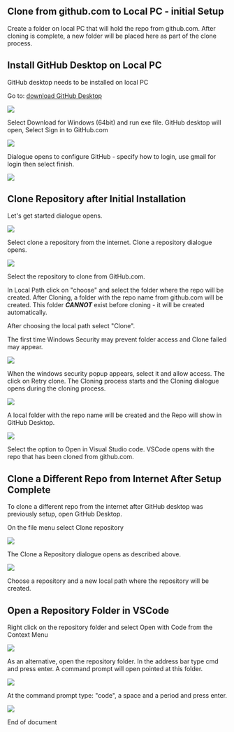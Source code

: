 ## Clone from github.com to Local PC - initial Setup

Create a folder on local PC that will hold the repo from github.com. After cloning is complete, a new folder will be placed here as part of the clone process.

## Install GitHub Desktop on Local PC

GitHub desktop needs to be installed on local PC

Go to:
[download GitHub Desktop](https://desktop.github.com/)

![](GH_pull_images/01_Download_GitHub_Desktop.jpg)

Select Download for Windows (64bit) and run exe file. GitHub desktop will open, Select Sign in to GitHub.com

![](GH_pull_images/02_Sign_in_to_GitHub.com.jpg)

Dialogue opens to configure GitHub - specify how to login, use gmail for login then select finish.

![](GH_pull_images/03_Configure_Git.jpg)

## Clone Repository after Initial Installation

Let's get started dialogue opens.

![](GH_pull_images/04_Lets_get_started_dialogue.jpg)

Select clone a repository from the internet. Clone a repository dialogue opens.

![](GH_pull_images/05_clone_a_repository_dialogue.jpg)

Select the repository to clone from GitHub.com.

In Local Path click on "choose" and select the folder where the repo will be created. After Cloning, a folder with the repo name from github.com will be created. This folder ***CANNOT*** exist before cloning - it will be created automatically.

After choosing the local path select "Clone". 

The first time Windows Security may prevent folder access and Clone failed may appear.

![](GH_pull_images/06_Clone_failed_Retry_clone.jpg)

When the windows security popup appears, select it and allow access. The click on Retry clone. The Cloning process starts and the Cloning dialogue opens during the cloning process.

![](GH_pull_images/09_File_Cloning.jpg)

A local folder with the repo name will be created and the Repo will show in GitHub Desktop.

![](GH_pull_images/07_Open_in_VSCode.jpg)


Select the option to Open in Visual Studio code. VSCode opens with the repo that has been cloned from github.com.

## Clone a Different Repo from Internet After Setup Complete

To clone a different repo from the internet after GitHub desktop was previously setup, open GitHub Desktop.

On the file menu select Clone repository

![](GH_pull_images/08_File_Clone_Repository.jpg)

The Clone a Repository dialogue opens as described above. 

![](GH_pull_images/05_clone_a_repository_dialogue.jpg)

Choose a repository and a new local path where the repository will be created.

## Open a Repository Folder in VSCode

Right click on the repository folder and select Open with Code from the Context Menu

![](GH_pull_images/10_Select_open_with_Code_context_menu.jpg)

As an alternative, open the repository folder. In the address bar type cmd and press enter. A command prompt will open pointed at this folder.

![](GH_pull_images/11_type_cmd_at_command_prompt.jpg)

At the command prompt type: "code", a space and a period and press enter.

![](GH_pull_images/12_type_cmd._in_terminal.jpg)

End of document



